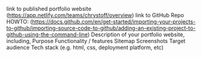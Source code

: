 link to published portfolio website (https://app.netlify.com/teams/chrystoff/overview)
link to GitHub Repo HOWTO: (https://docs.github.com/en/get-started/importing-your-projects-to-github/importing-source-code-to-github/adding-an-existing-project-to-github-using-the-command-line)
Description of your portfolio website, including,
    Purpose
    Functionality / features
    Sitemap
    Screenshots
    Target audience
    Tech stack (e.g. html, css, deployment platform, etc)

